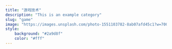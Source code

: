 ```yaml
---
title: "游戏技术"
description: "This is an example category"
slug: "game"
image: "https://images.unsplash.com/photo-1551103782-8ab07afd45c1?w=700&auto=format&fit=crop&q=60&ixlib=rb-4.0.3&ixid=M3wxMjA3fDB8MHxzZWFyY2h8MTZ8fGdhbWV8ZW58MHx8MHx8fDA%3D"
style:
    background: "#2a9d8f"
    color: "#fff"
---
```

